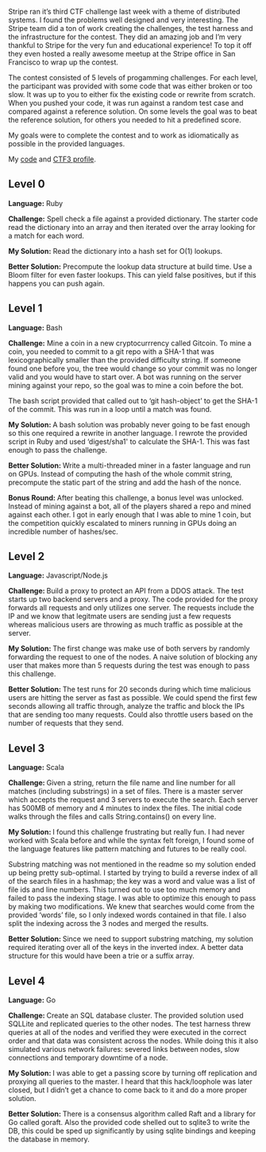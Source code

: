 Stripe ran it’s third CTF challenge last week with a theme of distributed systems. I found the problems well designed and very interesting. The Stripe team did a ton of work creating the challenges, the test harness and the infrastructure for the contest. They did an amazing job and I’m very thankful to Stripe for the very fun and educational experience! To top it off they even hosted a really awesome meetup at the Stripe office in San Francisco to wrap up the contest.

The contest consisted of 5 levels of progamming challenges. For each level, the participant was provided with some code that was either broken or too slow. It was up to you to either fix the existing code or rewrite from scratch. When you pushed your code, it was run against a random test case and compared against a reference solution. On some levels the goal was to beat the reference solution, for others you needed to hit a predefined score.

My goals were to complete the contest and to work as idiomatically as possible in the provided languages.

My <a href="https://github.com/stevewilber/ctf3-writeup" target="_blank">code</a> and <a href="https://stripe-ctf.com/achievements/swilber" target="_blank">CTF3 profile</a>.
<h2>Level 0</h2>
<strong>Language:</strong> Ruby

<strong>Challenge:</strong> Spell check a file against a provided dictionary. The starter code read the dictionary into an array and then iterated over the array looking for a match for each word.

<strong>My Solution:</strong> Read the dictionary into a hash set for O(1) lookups.

<strong>Better Solution:</strong> Precompute the lookup data structure at build time. Use a Bloom filter for even faster lookups. This can yield false positives, but if this happens you can push again.
<h2>Level 1</h2>
<strong>Language:</strong> Bash

<strong>Challenge:</strong> Mine a coin in a new cryptocurrrency called Gitcoin. To mine a coin, you needed to commit to a git repo with a SHA-1 that was lexicographically smaller than the provided difficulty string. If someone found one before you, the tree would change so your commit was no longer valid and you would have to start over. A bot was running on the server mining against your repo, so the goal was to mine a coin before the bot.

The bash script provided that called out to ‘git hash-object’ to get the SHA-1 of the commit. This was run in a loop until a match was found.

<strong>My Solution: </strong>A bash solution was probably never going to be fast enough so this one required a rewrite in another language. I rewrote the provided script in Ruby and used ‘digest/sha1' to calculate the SHA-1. This was fast enough to pass the challenge.

<strong>Better Solution: </strong>Write a multi-threaded miner in a faster language and run on GPUs. Instead of computing the hash of the whole commit string, precompute the static part of the string and add the hash of the nonce.

<strong>Bonus Round: </strong>After beating this challenge, a bonus level was unlocked. Instead of mining against a bot, all of the players shared a repo and mined against each other. I got in early enough that I was able to mine 1 coin, but the competition quickly escalated to miners running in GPUs doing an incredible number of hashes/sec.
<h2>Level 2</h2>
<strong>Language:</strong> Javascript/Node.js

<strong>Challenge: </strong>Build a proxy to protect an API from a DDOS attack. The test starts up two backend servers and a proxy. The code provided for the proxy forwards all requests and only utilizes one server. The requests include the IP and we know that legitmate users are sending just a few requests whereas malicious users are throwing as much traffic as possible at the server.

<strong>My Solution: </strong>The first change was make use of both servers by randomly forwarding the request to one of the nodes. A naive solution of blocking any user that makes more than 5 requests during the test was enough to pass this challenge.

<strong>Better Solution: </strong>The test runs for 20 seconds during which time malicious users are hitting the server as fast as possible. We could spend the first few seconds allowing all traffic through, analyze the traffic and block the IPs that are sending too many requests. Could also throttle users based on the number of requests that they send.
<h2>Level 3</h2>
<strong>Language:</strong> Scala

<strong>Challenge: </strong>Given a string, return the file name and line number for all matches (including substrings) in a set of files. There is a master server which accepts the request and 3 servers to execute the search. Each server has 500MB of memory and 4 minutes to index the files. The initial code walks through the files and calls String.contains() on every line.

<strong>My Solution: </strong>I found this challenge frustrating but really fun. I had never worked with Scala before and while the syntax felt foreign, I found some of the language features like pattern matching and futures to be really cool.

Substring matching was not mentioned in the readme so my solution ended up being pretty sub-optimal. I started by trying to build a reverse index of all of the search files in a hashmap; the key was a word and value was a list of file ids and line numbers. This turned out to use too much memory and failed to pass the indexing stage. I was able to optimize this enough to pass by making two modifications. We knew that searches would come from the provided ‘words’ file, so I only indexed words contained in that file. I also split the indexing across the 3 nodes and merged the results.

<strong>Better Solution: </strong>Since we need to support substring matching, my solution required iterating over all of the keys in the inverted index. A better data structure for this would have been a trie or a suffix array.
<h2>Level 4</h2>
<strong>Language:</strong> Go

<strong>Challenge: </strong>Create an SQL database cluster. The provided solution used SQLLite and replicated queries to the other nodes. The test harness threw queries at all of the nodes and verified they were executed in the correct order and that data was consistent across the nodes. While doing this it also simulated various network failures: severed links between nodes, slow connections and temporary downtime of a node.

<strong>My Solution: </strong>I was able to get a passing score by turning off replication and proxying all queries to the master. I heard that this hack/loophole was later closed, but I didn’t get a chance to come back to it and do a more proper solution.

<strong>Better Solution: </strong>There is a consensus algorithm called Raft and a library for Go called goraft. Also the provided code shelled out to sqlite3 to write the DB, this could be sped up significantly by using sqlite bindings and keeping the database in memory.
